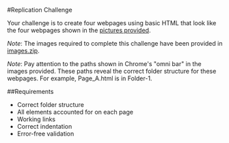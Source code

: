 #Replication Challenge

Your challenge is to create four webpages using basic HTML that look like the four webpages shown in the [pictures provided](https://github.com/christensenacademy/christensen-academy/tree/master/modules/html-basics/challenges/replication-challenge).

*Note*: The images required to complete this challenge have been provided in [images.zip](https://github.com/christensenacademy/christensen-academy/blob/master/modules/html-basics/challenges/replication-challenge/images.zip).

*Note*: Pay attention to the paths shown in Chrome's "omni bar" in the images provided. These paths reveal the correct folder structure for these webpages. For example, Page_A.html is in Folder-1.

##Requirements
* Correct folder structure
* All elements accounted for on each page
* Working links
* Correct indentation
* Error-free validation